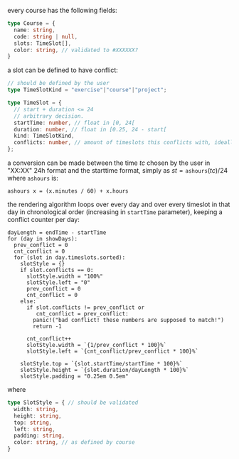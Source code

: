 every course has the following fields: 
```typescript
type Course = {
  name: string,
  code: string | null,
  slots: TimeSlot[], 
  color: string, // validated to #XXXXXX?
}
```
a slot can be defined to have conflict: 
```typescript
// should be defined by the user
type TimeSlotKind = "exercise"|"course"|"project";

type TimeSlot = {
  // start + duration <= 24
  // arbitrary decision.
  startTime: number, // float in [0, 24[
  duration: number, // float in [0.25, 24 - start[
  kind: TimeSlotKind, 
  conflicts: number, // amount of timeslots this conflicts with, ideally < 4
};
```
a conversion can be made between the time $tc$ chosen by the user in "XX:XX" 24h format and the starttime format, simply as $st = \texttt{ashours}(tc)/24$ where $\texttt{ashours}$ is:
```
ashours x = (x.minutes / 60) + x.hours
```

the rendering algorithm loops over every day and over every timeslot in that day in chronological order (increasing in `startTime` parameter), keeping a conflict counter per day: 

```pseudocode
dayLength = endTime - startTime
for (day in showDays):
  prev_conflict = 0
  cnt_conflict = 0
  for (slot in day.timeslots.sorted): 
    slotStyle = {}
    if slot.conflicts == 0: 
      slotStyle.width = "100%"
      slotStyle.left = "0"
      prev_conflict = 0
      cnt_conflict = 0
    else: 
      if slot.conflicts != prev_conflict or 
         cnt_conflict = prev_conflict:
        panic!("bad conflict! these numbers are supposed to match!")
        return -1

      cnt_conflict++
      slotStyle.width = `{1/prev_conflict * 100}%`
      slotStyle.left = `{cnt_conflict/prev_conflict * 100}%` 
      
    slotStyle.top = `{slot.startTime/startTime * 100}%`
    slotStyle.height = `{slot.duration/dayLength * 100}%`
    slotStyle.padding = "0.25em 0.5em"
```
where
```typescript
type SlotStyle = { // should be validated
  width: string,
  height: string, 
  top: string, 
  left: string, 
  padding: string, 
  color: string, // as defined by course
}
```
